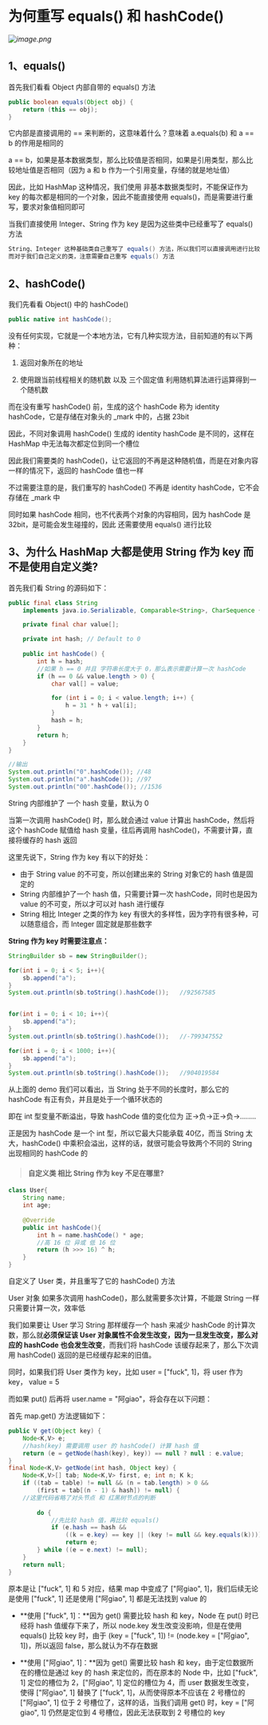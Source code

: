 # 为何重写 equals() 和 hashCode()



*![image.png](https://pic.leetcode-cn.com/1605798581-YEDEzA-image.png)*



## 1、equals()

首先我们看看 Object 内部自带的 equals() 方法

```java
public boolean equals(Object obj) {
    return (this == obj);
}
```

它内部是直接调用的 == 来判断的，这意味着什么？意味着 a.equals(b) 和 a == b 的作用是相同的

a == b，如果是基本数据类型，那么比较值是否相同，如果是引用类型，那么比较地址值是否相同（因为 a 和 b 作为一个引用变量，存储的就是地址值）

因此，比如 HashMap 这种情况，我们使用 非基本数据类型时，不能保证作为 key 的每次都是相同的一个对象，因此不能直接使用 equals()，而是需要进行重写，要求对象值相同即可



当我们直接使用 Integer、String 作为 key 是因为这些类中已经重写了 equals() 方法

```java
String、Integer 这种基础类自己重写了 equals() 方法，所以我们可以直接调用进行比较，
而对于我们自己定义的类，注意需要自己重写 equals() 方法
```

## 2、hashCode()

我们先看看 Object() 中的 hashCode()

```java
public native int hashCode();
```

没有任何实现，它就是一个本地方法，它有几种实现方法，目前知道的有以下两种：

1. 返回对象所在的地址

2. 使用跟当前线程相关的随机数 以及 三个固定值 利用随机算法进行运算得到一个随机数

而在没有重写 hashCode() 前，生成的这个 hashCode 称为 identity hashCode，它是存储在对象头的 _mark 中的，占据 23bit

因此，不同对象调用 hashCode() 生成的 identity hashCode 是不同的，这样在 HashMap 中无法每次都定位到同一个槽位



因此我们需要类的 hashCode()，让它返回的不再是这种随机值，而是在对象内容一样的情况下，返回的 hashCode 值也一样

不过需要注意的是，我们重写的 hashCode() 不再是 identity hashCode，它不会存储在 _mark 中

同时如果 hashCode 相同，也不代表两个对象的内容相同，因为 hashCode 是 32bit，是可能会发生碰撞的，因此 还需要使用 equals() 进行比较



## 3、为什么 HashMap 大都是使用 String 作为 key 而不是使用自定义类?

首先我们看 String 的源码如下：

```java
public final class String
    implements java.io.Serializable, Comparable<String>, CharSequence {

    private final char value[];

    private int hash; // Default to 0
	
    public int hashCode() {
        int h = hash;
        //如果 h == 0 并且 字符串长度大于 0，那么表示需要计算一次 hashCode
        if (h == 0 && value.length > 0) {
            char val[] = value;

            for (int i = 0; i < value.length; i++) {
                h = 31 * h + val[i];
            }
            hash = h;
        }
        return h;
    }
}

//输出
System.out.println("0".hashCode()); //48
System.out.println("a".hashCode()); //97
System.out.println("00".hashCode()); //1536
```

String 内部维护了 一个 hash 变量，默认为 0

当第一次调用 hashCode() 时，那么就会通过 value 计算出 hashCode，然后将这个 hashCode 赋值给 hash 变量，往后再调用 hashCode()，不需要计算，直接将缓存的 hash 返回

这里先说下，String 作为 key 有以下的好处：

- 由于 String value 的不可变，所以创建出来的 String 对象它的 hash 值是固定的
- String 内部维护了一个 hash 值，只需要计算一次 hashCode，同时也是因为 value 的不可变，所以才可以对 hash 进行缓存
- String 相比 Integer 之类的作为 key 有很大的多样性，因为字符有很多种，可以随意组合，而 Integer 固定就是那些数字



**String 作为 key 时需要注意点：**

```java
StringBuilder sb = new StringBuilder();

for(int i = 0; i < 5; i++){
    sb.append("a");
}
System.out.println(sb.toString().hashCode());	//92567585


for(int i = 0; i < 10; i++){
    sb.append("a");
}
System.out.println(sb.toString().hashCode());	//-799347552

for(int i = 0; i < 1000; i++){
    sb.append("a");
}
System.out.println(sb.toString().hashCode());	//904019584
```

从上面的 demo 我们可以看出，当 String 处于不同的长度时，那么它的 hashCode 有正有负，并且是处于一个循环状态的

即在 int 型变量不断溢出，导致 hashCode 值的变化位为 正->负->正->负->........

正是因为 hashCode 是一个 int 型，所以它最大只能承载 40亿，而当 String 太大，hashCode() 中乘积会溢出，这样的话，就很可能会导致两个不同的 String 出现相同的 hashCode 的



> #### 自定义类 相比 String 作为 key 不足在哪里?

```java
class User{
	String name;
	int age;
	
	@Override
	public int hashCode(){
        int h = name.hashCode() * age;
        //高 16 位 异或 低 16 位
		return (h >>> 16) ^ h;
	}
}
```

自定义了 User 类，并且重写了它的 hashCode() 方法

User 对象 如果多次调用 hashCode()，那么就需要多次计算，不能跟 String 一样只需要计算一次，效率低

我们如果要让 User 学习 String 那样缓存一个 hash 来减少 hashCode 的计算次数，那么就**必须保证该 User 对象属性不会发生改变，因为一旦发生改变，那么对应的 hashCode 也会发生改变**，而我们将 hashCode 该缓存起来了，那么下次调用 hashCode() 返回的是已经缓存起来的旧值。



同时，如果我们将 User 类作为 key，比如 user = ["fuck", 1]，将  user 作为 key， value = 5

而如果 put() 后再将 user.name = "阿giao"，将会存在以下问题：

首先 map.get() 方法逻辑如下：

```java
public V get(Object key) {
    Node<K,V> e;
    //hash(key) 需要调用 user 的 hashCode() 计算 hash 值
    return (e = getNode(hash(key), key)) == null ? null : e.value;
}
final Node<K,V> getNode(int hash, Object key) {
    Node<K,V>[] tab; Node<K,V> first, e; int n; K k;
    if ((tab = table) != null && (n = tab.length) > 0 &&
        (first = tab[(n - 1) & hash]) != null) {
    //这里代码省略了对头节点 和 红黑树节点的判断
        
        do {
            //先比较 hash 值，再比较 equals()
            if (e.hash == hash &&
                ((k = e.key) == key || (key != null && key.equals(k))))
                return e;
        } while ((e = e.next) != null);
    }
    return null;
}
```

原本是让 ["fuck", 1] 和 5 对应，结果 map 中变成了 ["阿giao", 1]，我们后续无论是使用 ["fuck", 1] 还是使用 ["阿giao", 1] 都是无法找到 value 的

- **使用 ["fuck", 1]：**因为 get() 需要比较 hash 和 key，Node 在 put() 时已经将 hash 值缓存下来了，所以 node.key 发生改变没影响，但是在使用 equals() 比较 key 时，由于 (key = ["fuck", 1]) != (node.key = ["阿giao", 1])，所以返回 false，那么就认为不存在数据

- **使用 ["阿giao", 1]：**因为 get() 需要比较 hash 和 key，由于定位数据所在的槽位是通过 key 的 hash 来定位的，而在原本的 Node 中，比如 ["fuck", 1] 定位的槽位为 2，["阿giao", 1] 定位的槽位为 4，而 user 数据发生改变，使得 ["阿giao", 1] 替换了 ["fuck", 1]，从而使得原本不应该在 2 号槽位的 ["阿giao", 1] 位于 2 号槽位了，这样的话，当我们调用 get() 时，key =  ["阿giao", 1] 仍然是定位到 4 号槽位，因此无法获取到 2 号槽位的 key

